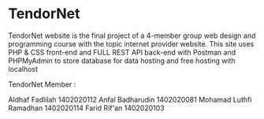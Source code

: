 # TendorNet
TendorNet website is the final project of a 4-member group web design and programming course with the topic internet provider website. This site uses PHP & CSS front-end and FULL REST API back-end with Postman and PHPMyAdmin to store database for data hosting and free hosting with localhost

TendorNet Member :

Aldhaf Fadlilah 1402020112
Anfal Badharudin 1402020081
Mohamad Luthfi Ramadhan 1402020114
Farid Rif'an 1402020103
